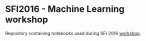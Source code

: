 # SFI2016 - Machine Learning workshop

Repository containing notebooks used during SFI 2016 [workshop](sfi.org.pl/agenda/stanislaw-jastrzebski-machine-learning-dla-kazdego/).
